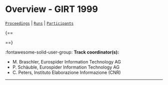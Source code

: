 # Overview - GIRT 1999

[`Proceedings`](./proceedings.md) | [`Runs`](./runs.md) | [`Participants`](./participants.md)

{==



==}

:fontawesome-solid-user-group: **Track coordinator(s):**

- M. Braschler, Eurospider Information Technology AG 
-  P. Schäuble, Eurospider Information Technology AG 
- C. Peters, Instituto Elaborazione Informazione (CNR) 



---

